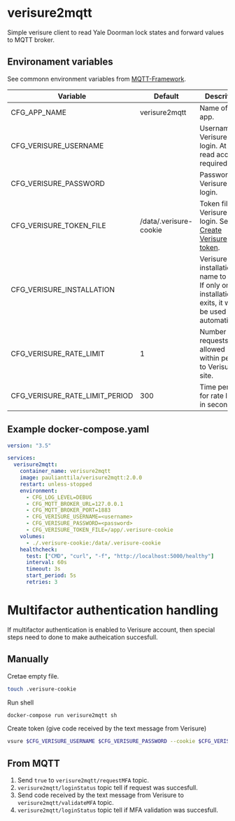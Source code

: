 # verisure2mqtt

Simple verisure client to read Yale Doorman lock states and forward values to MQTT broker.

## Environament variables

See commonn environment variables from [MQTT-Framework](https://github.com/paulianttila/MQTT-Framework).

| **Variable**                   | **Default**            | **Descrition**                                                                                    |
|--------------------------------|------------------------|---------------------------------------------------------------------------------------------------|
| CFG_APP_NAME                   | verisure2mqtt          | Name of the app.                                                                                  |
| CFG_VERISURE_USERNAME          |                        | Username for Verisure login. At least read access required.                                       |
| CFG_VERISURE_PASSWORD          |                        | Password for Verisure login.                                                                      |
| CFG_VERISURE_TOKEN_FILE        | /data/.verisure-cookie | Token file for Verisure login. See [Create Verisure token](#create-verisure-token).               |
| CFG_VERISURE_INSTALLATION      |                        | Verisure installation name to use. If only one installation exits, it will be used automatically. |
| CFG_VERISURE_RATE_LIMIT        | 1                      | Number of requests allowed within period to Verisure site.                                        |
| CFG_VERISURE_RATE_LIMIT_PERIOD | 300                    | Time period for rate limit in seconds.                                                            |

## Example docker-compose.yaml

```yaml
version: "3.5"

services:
  verisure2mqtt:
    container_name: verisure2mqtt
    image: paulianttila/verisure2mqtt:2.0.0
    restart: unless-stopped
    environment:
      - CFG_LOG_LEVEL=DEBUG
      - CFG_MQTT_BROKER_URL=127.0.0.1
      - CFG_MQTT_BROKER_PORT=1883
      - CFG_VERISURE_USERNAME=<username>
      - CFG_VERISURE_PASSWORD=<password>
      - CFG_VERISURE_TOKEN_FILE=/app/.verisure-cookie
    volumes:
      - ./.verisure-cookie:/data/.verisure-cookie
    healthcheck:
      test: ["CMD", "curl", "-f", "http://localhost:5000/healthy"]
      interval: 60s
      timeout: 3s
      start_period: 5s
      retries: 3
 ```


 # Multifactor authentication handling

 If multifactor authentication is enabled to Verisure account, then special steps need to done to make autheication succesfull.

 ## Manually

Cretae empty file.

```bash
touch .verisure-cookie
```

Run shell
```bash
docker-compose run verisure2mqtt sh
```

Create token (give code received by the text message from Verisure)
```bash
vsure $CFG_VERISURE_USERNAME $CFG_VERISURE_PASSWORD --cookie $CFG_VERISURE_TOKEN_FILE --mfa
```

## From MQTT

1. Send `true` to `verisure2mqtt/requestMFA` topic.
2. `verisure2mqtt/loginStatus` topic tell if request was succesfull.
3. Send code received by the text message from Verisure to `verisure2mqtt/validateMFA` topic.
4. `verisure2mqtt/loginStatus` topic tell if MFA validation was succesfull.